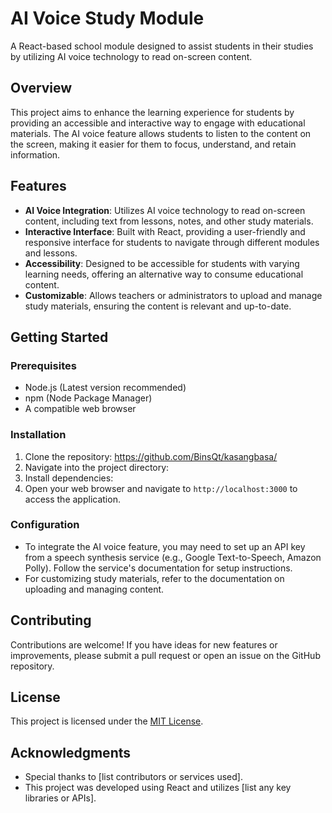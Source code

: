 # AI Voice Study Module
A React-based school module designed to assist students in their studies by utilizing AI voice technology to read on-screen content.

## Overview
This project aims to enhance the learning experience for students by providing an accessible and interactive way to engage with educational materials. The AI voice feature allows students to listen to the content on the screen, making it easier for them to focus, understand, and retain information.

## Features
- **AI Voice Integration**: Utilizes AI voice technology to read on-screen content, including text from lessons, notes, and other study materials.
- **Interactive Interface**: Built with React, providing a user-friendly and responsive interface for students to navigate through different modules and lessons.
- **Accessibility**: Designed to be accessible for students with varying learning needs, offering an alternative way to consume educational content.
- **Customizable**: Allows teachers or administrators to upload and manage study materials, ensuring the content is relevant and up-to-date.

## Getting Started
### Prerequisites
- Node.js (Latest version recommended)
- npm (Node Package Manager)
- A compatible web browser

### Installation
1. Clone the repository: https://github.com/BinsQt/kasangbasa/
2. Navigate into the project directory:
3. Install dependencies:
5. Open your web browser and navigate to `http://localhost:3000` to access the application.

### Configuration
- To integrate the AI voice feature, you may need to set up an API key from a speech synthesis service (e.g., Google Text-to-Speech, Amazon Polly). Follow the service's documentation for setup instructions.
- For customizing study materials, refer to the documentation on uploading and managing content.

## Contributing
Contributions are welcome! If you have ideas for new features or improvements, please submit a pull request or open an issue on the GitHub repository.

## License
This project is licensed under the [MIT License](https://opensource.org/licenses/MIT).

## Acknowledgments
- Special thanks to [list contributors or services used].
- This project was developed using React and utilizes [list any key libraries or APIs].
